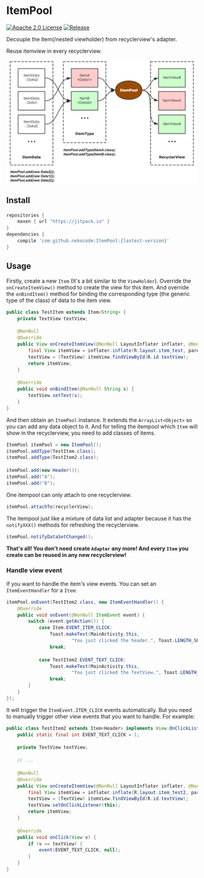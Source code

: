 # ItemPool
[![Apache 2.0 License](https://img.shields.io/badge/license-Apache%202.0-blue.svg?style=flat)](http://www.apache.org/licenses/LICENSE-2.0.html) [![Release](https://jitpack.io/v/nekocode/ItemPool.svg)](https://jitpack.io/#nekocode/ItemPool)

Decouple the item(/nested viewholder) from recyclerview's adapter. 

Reuse itemview in every recyclerview.

![description](art/description.png)

## Install

```gradle
repositories {
    maven { url "https://jitpack.io" }
}
dependencies {
    compile 'com.github.nekocode:ItemPool:{lastest-version}'
}
```

## Usage

Firstly, create a new `Item` (It's a bit similar to the `ViewHolder`). Override the `onCreateItemView()` method to create the view for this item. And override the `onBindItem()` method for binding the corresponding type (the generic type of the class) of data to the item view.

```java
public class TestItem extends Item<String> {
    private TextView textView;

    @NonNull
    @Override
    public View onCreateItemView(@NonNull LayoutInflater inflater, @NonNull ViewGroup parent) {
        final View itemView = inflater.inflate(R.layout.item_test, parent, false);
        textView = (TextView) itemView.findViewById(R.id.textView);
        return itemView;
    }

    @Override
    public void onBindItem(@NonNull String s) {
        textView.setText(s);
    }
}
```

And then obtain an `ItemPool` instance. It extends the `ArrayList<Object>` so you can add any data object to it. And for telling the itempool which `Item` will show in the recyclerview, you need to add classes of items.

```java
ItemPool itemPool = new ItemPool();
itemPool.addType(TestItem.class);
itemPool.addType(TestItem2.class);

itemPool.add(new Header());
itemPool.add("A");
itemPool.add("B");
```

One itempool can only attach to one recyclerview.

```java
itemPool.attachTo(recyclerView);
```

The itempool just like a mixture of data list and adapter because it has the `notifyXXX()` methods for refreshing the recyclerview.

```java
itemPool.notifyDataSetChanged();
```

**That's all! You don't need create `Adapter` any more! And every `Item` you create can be reused in any new recyclerview!**

### Handle view event

If you want to handle the item's view events. You can set an `ItemEventHandler` for a `Item`:

```java
itemPool.onEvent(TestItem2.class, new ItemEventHandler() {
    @Override
    public void onEvent(@NonNull ItemEvent event) {
        switch (event.getAction()) {
            case Item.EVENT_ITEM_CLICK:
                Toast.makeText(MainActivity.this,
                        "You just clicked the header.", Toast.LENGTH_SHORT).show();
                break;

            case TestItem2.EVENT_TEXT_CLICK:
                Toast.makeText(MainActivity.this,
                        "You just clicked the TextView.", Toast.LENGTH_SHORT).show();
                break;
        }
    }
});
```

It will trigger the `ItemEvent.ITEM_CLICK` events automatically. But you need to manually trigger other view events that you want to handle. For example:

```java
public class TestItem2 extends Item<Header> implements View.OnClickListener {
    public static final int EVENT_TEXT_CLICK = 1;

    private TextView textView;

    // ...

    @NonNull
    @Override
    public View onCreateItemView(@NonNull LayoutInflater inflater, @NonNull ViewGroup parent) {
        final View itemView = inflater.inflate(R.layout.item_test2, parent, false);
        textView = (TextView) itemView.findViewById(R.id.textView);
        textView.setOnClickListener(this);
        return itemView;
    }

    @Override
    public void onClick(View v) {
        if (v == textView) {
            event(EVENT_TEXT_CLICK, null);
        }
    }
}
```
